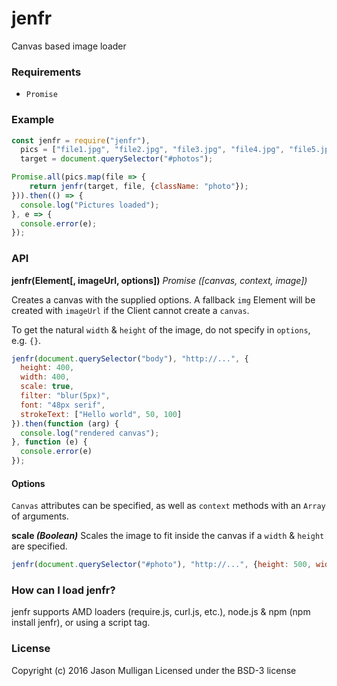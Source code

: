 # jenfr
Canvas based image loader

### Requirements
- `Promise`

### Example

```javascript
const jenfr = require("jenfr"),
  pics = ["file1.jpg", "file2.jpg", "file3.jpg", "file4.jpg", "file5.jpg"],
  target = document.querySelector("#photos");

Promise.all(pics.map(file => {
    return jenfr(target, file, {className: "photo"});
})).then(() => {
  console.log("Pictures loaded");
}, e => {
  console.error(e);
});
```

### API
**jenfr(Element[, imageUrl, options])**
_Promise ([canvas, context, image])_

Creates a canvas with the supplied options. A fallback `img` Element will be created with `imageUrl` if the Client cannot create a `canvas`.

To get the natural `width` & `height` of the image, do not specify in `options`, e.g. `{}`.

```javascript
jenfr(document.querySelector("body"), "http://...", {
  height: 400,
  width: 400,
  scale: true,
  filter: "blur(5px)",
  font: "48px serif",
  strokeText: ["Hello world", 50, 100]
}).then(function (arg) {
  console.log("rendered canvas");
}, function (e) {
  console.error(e)
});
```

#### Options

`Canvas` attributes can be specified, as well as `context` methods with an `Array` of arguments.

**scale _(Boolean)_**
Scales the image to fit inside the canvas if a `width` & `height` are specified.

```javascript
jenfr(document.querySelector("#photo"), "http://...", {height: 500, width: 500, scale: true});
```

### How can I load jenfr?
jenfr supports AMD loaders (require.js, curl.js, etc.), node.js & npm (npm install jenfr), or using a script tag.

### License
Copyright (c) 2016 Jason Mulligan
Licensed under the BSD-3 license
